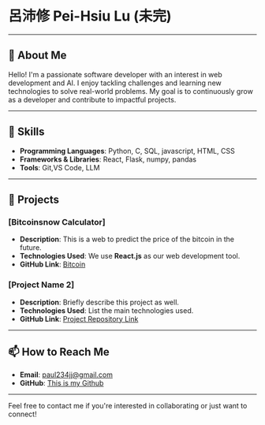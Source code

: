 # 呂沛修 Pei-Hsiu Lu (未完)

---

## 🎯 About Me

Hello! I'm a passionate software developer with an interest in web development and AI. I enjoy tackling challenges and learning new technologies to solve real-world problems. My goal is to continuously grow as a developer and contribute to impactful projects.  

---

## 🔧 Skills

- **Programming Languages**: Python, C, SQL, javascript, HTML, CSS
- **Frameworks & Libraries**: React, Flask, numpy, pandas
- **Tools**: Git,VS Code, LLM

---

## 🌟 Projects

### [Bitcoinsnow Calculator]
- **Description**: This is a web to predict the price of the bitcoin in the future.
- **Technologies Used**: We use **React.js** as our web development tool.
- **GitHub Link**: [Bitcoin](https://github.com/PeiHsiuLu/Bitcoin)

### [Project Name 2]
- **Description**: Briefly describe this project as well.
- **Technologies Used**: List the main technologies used.
- **GitHub Link**: [Project Repository Link](https://github.com/yourusername/project)

---


## 📫 How to Reach Me

- **Email**: paul234jj@gmail.com  
- **GitHub**: [This is my Github](https://github.com/PeiHsiuLu)

---

Feel free to contact me if you're interested in collaborating or just want to connect!



